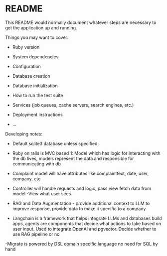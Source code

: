 # README

This README would normally document whatever steps are necessary to get the
application up and running.

Things you may want to cover:

* Ruby version

* System dependencies

* Configuration

* Database creation

* Database initialization

* How to run the test suite

* Services (job queues, cache servers, search engines, etc.)

* Deployment instructions

* ...

Developing notes:

- Default sqlite3 database unless specified.
- Ruby on rails is MVC based
 1: Model which has logic for interacting with the db lives, models represent the data and responsible for communicating with db
 - Complaint model will have attributes like complainttext, date, user, company, etc
 - Controller will handle requests and logic, pass view fetch data from model
 -View what user sees

 - RAG and Data Augmentation - provide additional context to LLM to improve response, provide data to make it specific to a company

 - Langchain is a framework that helps integrate LLMs and databases build apps, agents are components that decide what actions to take based on user input. Used to integrate OpenAI and pgvector. Decide whether to use RAG pipeline or no

 -Migrate is powered by DSL domain specific language no need for SQL by hand